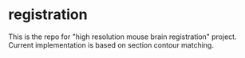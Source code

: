 registration
============
This is the repo for "high resolution mouse brain registration" project.
Current implementation is based on section contour matching.
